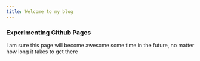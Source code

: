 ```yaml
---
title: Welcome to my blog
---
```


### Experimenting Github Pages

I am sure this page will become awesome some time in the future, no matter how long it takes to get there  
